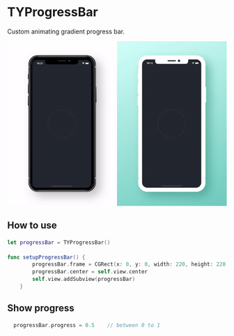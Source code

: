 #  TYProgressBar

Custom animating gradient progress bar. <br />


![gif](ScreenShot/TYProgressBar.gif)

How to use 
---------
```swift
let progressBar = TYProgressBar()

func setupProgressBar() {
        progressBar.frame = CGRect(x: 0, y: 0, width: 220, height: 220)
        progressBar.center = self.view.center
        self.view.addSubview(progressBar)
    }
```

Show progress 
---------
```swift
  progressBar.progress = 0.5    // between 0 to 1
  
```
